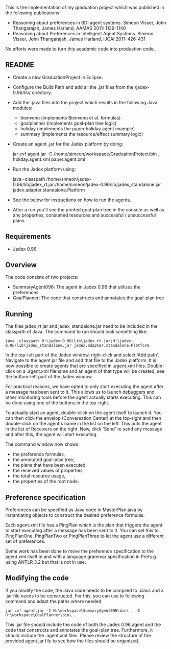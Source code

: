 This is the implementation of my graduation project which was published in the following publications:

* Reasoning about preferences in BDI agent systems. Simeon Visser, John Thangarajah, James Harland, AAMAS 2011: 1139-1140
* Reasoning about Preferences in Intelligent Agent Systems. Simeon Visser, John Thangarajah, James Harland, IJCAI 2011: 426-431

No efforts were made to turn this academic code into production code.

README
------

* Create a new GraduationProject in Eclipse.

* Configure the Build Path and add all the .jar files from the /jadex-0.96/lib/ directory.

* Add the .java files into the project which results in the following Java modules:

    - bienvenu (implements Bienvenu et al. formulas)
    - goalplanner (implements goal-plan tree logic)
    - holiday (implements the paper holiday agent example)
    - summary (implements the resource/effect summary logic)

* Create an agent .jar for the Jadex platform by doing:

    jar cvf agent.jar -C /home/simeon/workspace/GraduationProject/bin . holiday.agent.xml paper.agent.xml

* Run the Jadex platform using:

    java -classpath /home/simeon/jadex-0.96/lib/jadex_rt.jar:/home/simeon/jadex-0.96/lib/jadex_standalone.jar jadex.adapter.standalone.Platform

* See the below for instructions on how to run the agents.

* After a run you'll see the printed goal-plan tree in the console as well
as any properties, consumed resources and successful / unsuccessful plans.


Requirements
------------
- Jadex 0.96

Overview
--------

The code consists of two projects:

- SummaryAgent096: The agent in Jadex 0.96 that utilizes the preferences
- GoalPlanner: The code that constructs and annotates the goal-plan tree

Running
-------

The files jadex_rt.jar and jadex_standalone.jar need to be included in the
classpath of Java. The command to run should look something like:

    java -classpath H:\jadex-0.96\lib\jadex_rt.jar;H:\jadex-0.96\lib\jadex_standalone.jar jadex.adapter.standalone.Platform

In the top-left part of the Jadex window, right-click and select 'Add path'.
Navigate to the agent.jar file and add that file to the Jadex platform. It is now
possible to create agents that are specified in .agent.xml files. Double-click on
a .agent.xml filename and an agent of that type will be created, see the bottom-left
part of the Jadex window.

For practical reasons, we have opted to only start executing the agent after a
message has been sent to it. This allows us to launch debuggers and other monitoring
tools before the agent actually starts executing. This can be done using one of
the buttons in the top-right.

To actually start an agent, double-click on the agent itself to launch it. You
can then click the envelop (Conversation Center) at the top-right and then
double-click on the agent's name in the list on the left. This puts the agent
in the list of Receivers on the right. Now, click 'Send' to send any message
and after this, the agent will start executing.

The command window now shows:

- the preference formulas,
- the annotated goal-plan tree,
- the plans that have been executed,
- the received values of properties,
- the total resource usage,
- the properties of the root node.

Preference specification
------------------------

Preferences can be specified as Java code in MasterPlan.java
by instantiating objects to construct the desired preference formulas.

Each agent.xml file has a PingPlan which is the plan that triggers the
agent to start executing after a message has been sent to it. You can set this
to PingPlanOne, PingPlanTwo or PingPlanThree to let the agent use a different
set of preferences.

Some work has been done to move the preference specification to the agent.xml
itself in <parameterset name="preferences"></parameterset> and with a language
grammar specification in Prefs.g using ANTLR 3.2 but that is not in use.

Modifying the code
------------------

If you modify the code, the Java code needs to be compiled to .class and
a .jar file needs to be constructed. For this, you can use to following command
and adapt the paths where needed:

    jar cvf agent.jar -C H:\workspace\SummaryAgent096\bin\ . -C H:\workspace\GoalPlanner\bin\ .

This .jar file should include the code of both the Jadex 0.96 agent and the
code that constructs and annotates the goal-plan tree. Furthermore, it should include
the .agent.xml files. Please review the structure of the provided agent.jar file to
see how the files should be organized.
